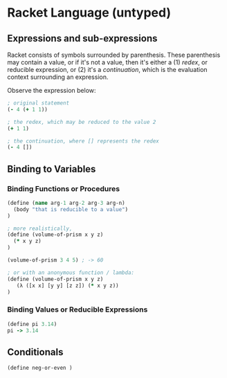 # Racket Language (untyped)

## Expressions and sub-expressions

Racket consists of symbols surrounded by parenthesis. These parenthesis may
contain a value, or if it's not a value, then it's either a (1) *redex*, or
reducible expression, or (2) it's a *continuation*, which is the evaluation
context surrounding an expression.

Observe the expression below:

``` clojure
; original statement
(- 4 (+ 1 1))

; the redex, which may be reduced to the value 2
(+ 1 1)

; the continuation, where [] represents the redex
(- 4 [])
```

## Binding to Variables

### Binding Functions or Procedures

``` clojure
(define (name arg-1 arg-2 arg-3 arg-n)
  (body "that is reducible to a value")
)

; more realistically,
(define (volume-of-prism x y z)
  (* x y z)
)

(volume-of-prism 3 4 5) ; -> 60

; or with an anonymous function / lambda:
(define (volume-of-prism x y z)
   (λ ([x x] [y y] [z z]) (* x y z))
)
```

### Binding Values or Reducible Expressions

``` clojure
(define pi 3.14)
pi -> 3.14
```

## Conditionals

``` clojure
(define neg-or-even )
```